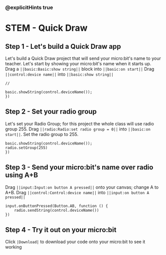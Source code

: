 ### @explicitHints true
# STEM - Quick Draw
## Step 1 - Let's build a Quick Draw app 
Let's build a Quick Draw project that will send your micro:bit's name to your teacher.
Let's start by showing your micro:bit's name when it starts up.
Drag a ``||basic:Basic:show string||`` block into ``||basic:on start||``
Drag ``||control:device name||`` into ``||basic:show string||``

```template
//
```
```blocks
basic.showString(control.deviceName());
})
```
## Step 2 - Set your radio group
Let's set your Radio Group; for this project the whole class will use radio group 255. Drag ``||radio:Radio:set radio group = 0||`` into ``||basic:on start||``.
Set the radio group to 255.
```blocks
basic.showString(control.deviceName());
radio.setGroup(255)
})
```
## Step 3 - Send your micro:bit's name over radio using A+B 
Drag ``||input:Input:on button A pressed||`` onto your canvas; change A to A+B.
Drag ``||control:Control:device name||`` into ``||input:on button A pressed||`` 
```blocks
input.onButtonPressed(Button.AB, function () {
    radio.sendString(control.deviceName())
})
```
## Step 4 - Try it out on your micro:bit
Click ``|Download|`` to download your code onto your micro:bit to see it working

<script src="https://makecode.com/gh-pages-embed.js"></script><script>makeCodeRender("{{ site.makecode.home_url }}", "{{ site.github.owner_name }}/{{ site.github.repository_name }}");</script>


